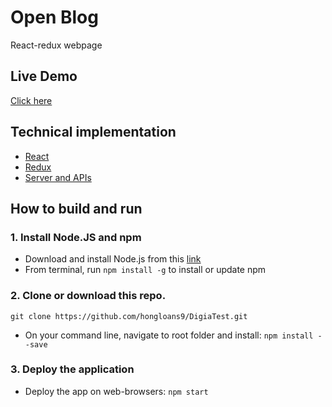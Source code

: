 # Open Blog
React-redux webpage

## Live Demo
[Click here](https://hongloans9.github.io/Open-Blog/)

## Technical implementation
- [React](https://reactjs.org/)
- [Redux](https://redux.js.org/)
- [Server and APIs](http://reduxblog.herokuapp.com/)

## How to build and run
### 1. Install Node.JS and npm
- Download and install Node.js from this [link](https://nodejs.org/en)
- From terminal, run `npm install -g` to install or update npm
### 2. Clone or download this repo.
`git clone https://github.com/hongloans9/DigiaTest.git`
- On your command line, navigate to root folder and install:
       `npm install --save`
### 3. Deploy the application
- Deploy the app on web-browsers:
       `npm start`


